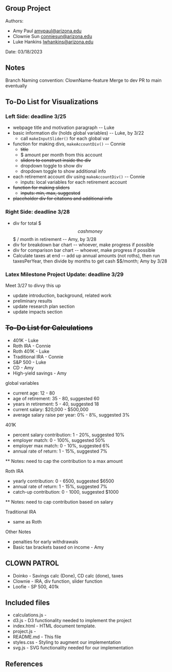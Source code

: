 Group Project
------------

Authors:
- Amy Paul [amypaul@arizona.edu](mailto:amypaul@arizona.edu)
- Clownie Sun [conniesun@arizona.edu](mailto:conniesun@arizona.edu)
- Luke Hankins [lwhankins@arizona.edu](mailto:lwhankins@arizona.edu)  

Date: 03/18/2023


## Notes

Branch Naming convention: ClownName-feature
Merge to dev
PR to main eventually

## To-Do List for Visualizations
### Left Side: deadline 3/25
* webpage title and motivation paragraph -- Luke
* basic information div (holds global variables) -- Luke, by 3/22
  * call `makeInputSlider()` for each global var
* function for making divs, `makeAccountDiv()` -- Connie
  * ~~title~~
  * $ amount per month from this account
  * ~~sliders to construct inside the div~~
  * dropdown toggle to show div
  * dropdown toggle to show additional info
* each retirement account div using `makeAccountDiv()` -- Connie
  * inputs: local variables for each retirement account
* ~~function for making sliders~~
  * ~~inputs: min, max, suggested~~
* ~~placeholder div for citations and additional info~~

### Right Side: deadline 3/28
* div for total $$$ cash money $$$ / month in retirement -- Amy, by 3/28
* div for breakdown bar chart -- whoever, make progress if possible
* div for comparison bar chart -- whoever, make progress if possible
* Calculate taxes at end -- add up annual amounts (not roths), then run taxesPerYear, then divide by months to get cash $$/month; Amy by 3/28

### Latex Milestone Project Update: deadline 3/29
Meet 3/27 to divvy this up
* update introduction, background, related work
* preliminary results
* update research plan section
* update impacts section

## ~~To-Do List for Calculations~~
* 401K - Luke
* Roth IRA - Connie
* Roth 401K - Luke
* Traditional IRA - Connie
* S&P 500 - Luke
* CD - Amy
* High-yield savings - Amy

global variables
* current age: 12 - 80
* age of retirement: 35 - 80, suggested 60
* years in retirement: 5 - 40, suggested 18
* current salary: $20,000 - $500,000
* average salary raise per year: 0% - 8%, suggested 3%

401K
* percent salary contribution: 1 - 20%, suggested 10%
* employer match: 0 - 100%, suggested 50%
* employer max match: 0 - 10%, suggested 6%
* annual rate of return: 1 - 15%, suggested 7%

** Notes: need to cap the contribution to a max amount

Roth IRA
* yearly contribution: 0 - 6500, suggested $6500
* annual rate of return: 1 - 15%, suggested 7%
* catch-up contribution: 0 - 1000, suggested $1000

** Notes: need to cap contribution based on salary

Traditional IRA
* same as Roth

Other Notes
* penalties for early withdrawals
* Basic tax brackets based on income - Amy


## CLOWN PATROL
* Doinko - Savings calc (Done), CD calc (done), taxes
* Clownie - IRA, div function, slider function
* Loofie - SP 500, 401k


## Included files

* calculations.js   - 
* d3.js             - D3 functionality needed to implement the project
* index.html        - HTML document template. 
* project.js        - 
* README.md         - This file
* styles.css        - Styling to augment our implementation
* svg.js            - SVG functionality needed for our implementation


## References
